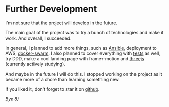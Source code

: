 # Further Development

I'm not sure that the project will develop in the future.

The main goal of the project was to try a bunch of technologies and make it work.
And overall, I succeeded. 

In general, I planned to add more things, such as [Ansible](https://www.ansible.com/),
deployment to AWS, [docker-swarm](https://habr.com/ru/articles/659813/). 
I also planned to cover everything with [tests](./../features/testing)
as well, try DDD, make a cool landing page with framer-motion and
[threejs](https://github.com/mrdoob/three.js) (currently actively studying). 

And maybe in the future I will do this. I stopped working on the project as it became
more of a chore than learning something new. 

If you liked it, don't forget to star it on [github](https://github.com/Gearonix/code-gear). 

*Bye 8)*
